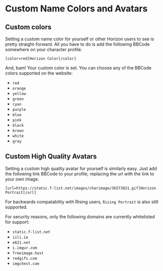 # Custom Name Colors and Avatars

## Custom colors

Setting a custom name color for yourself or other Horizon users to see is pretty straight-forward. All you have to do is add the following BBCode somewhere on your character profile:
```bbcode
[color=red]Horizon Color[/color]
```

And, bam! Your custom color is set. You can choose any of the BBCode colors supported on the website:

- ``red``
- ``orange``
- ``yellow``
- ``green``
- ``cyan``
- ``purple``
- ``blue``
- ``pink``
- ``black``
- ``brown``
- ``white``
- ``gray``

## Custom High Quality Avatars

Setting a custom high quality avatar for yourself is similarly easy. Just add the following link BBCode to your profile, replacing the url with the link to your own image.
```bbcode
[url=https://static.f-list.net/images/charimage/36573821.gif]Horizon Portrait[/url]
```

For backwards compatability with Rising users, ``Rising Portrait`` is also still supported.


For security reasons, only the following domains are currently whitelisted for support:

- ``static.f-list.net``
- ``iili.io``
- ``e621.net``
- ``i.imgur.com``
- ``freeimage.host``
- ``redgifs.com``
- ``imgchest.com``
